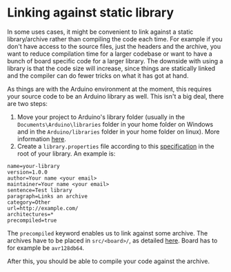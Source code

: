 # Linking against static library

In some uses cases, it might be convenient to link against a static library/archive rather than compiling the code each time. For example if you don't have access to the source files, just the headers and the archive, you want to reduce compilation time for a larger codebase or want to have a bunch of board specific code for a larger library. The downside with using a library is that the code size will increase, since things are statically linked and the compiler can do fewer tricks on what it has got at hand.

As things are with the Arduino environment at the moment, this requires your source code to be an Arduino library as well. This isn't a big deal, there are two steps:

1. Move your project to Arduino's library folder (usually in the `Documents\Arduino\libraries` folder in your home folder on Windows and in the `Arduino/libraries` folder in your home folder on linux). More information [here](https://www.arduino.cc/en/hacking/libraries).
2. Create a `library.properties` file according to this [specification](https://arduino.github.io/arduino-cli/latest/library-specification/) in the root of your library. An example is:

```text
name=your-library
version=1.0.0
author=Your name <your email>
maintainer=Your name <your email>
sentence=Test library
paragraph=Links an archive
category=Other
url=http://example.com/
architectures=*
precompiled=true
```

The `precompiled` keyword enables us to link against some archive. The archives have to be placed in `src/<board>/`, as detailed [here](https://arduino.github.io/arduino-cli/latest/library-specification/#precompiled-binaries). Board has to for example be `avr128db64`.

After this, you should be able to compile your code against the archive.
